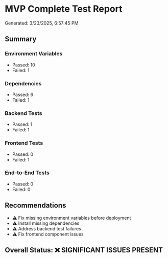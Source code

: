 # MVP Complete Test Report

Generated: 3/23/2025, 6:57:45 PM

## Summary

### Environment Variables
- Passed: 10
- Failed: 1

### Dependencies
- Passed: 6
- Failed: 1

### Backend Tests
- Passed: 1
- Failed: 1

### Frontend Tests
- Passed: 0
- Failed: 1

### End-to-End Tests
- Passed: 0
- Failed: 0

## Recommendations

- ⚠️ Fix missing environment variables before deployment
- ⚠️ Install missing dependencies
- ⚠️ Address backend test failures
- ⚠️ Fix frontend component issues

## Overall Status: ❌ SIGNIFICANT ISSUES PRESENT
